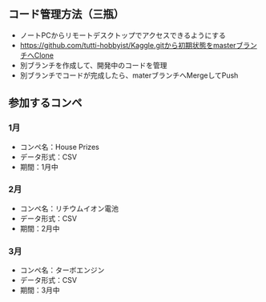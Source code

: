 
## コード管理方法（三瓶）
- ノートPCからリモートデスクトップでアクセスできるようにする
- https://github.com/tutti-hobbyist/Kaggle.gitから初期状態をmasterブランチへClone
- 別ブランチを作成して、開発中のコードを管理
- 別ブランチでコードが完成したら、materブランチへMergeしてPush

## 参加するコンペ
### 1月
- コンペ名：House Prizes
- データ形式：CSV
- 期間：1月中

### 2月
- コンペ名：リチウムイオン電池
- データ形式：CSV
- 期間：2月中

### 3月
- コンペ名：ターボエンジン
- データ形式：CSV
- 期間：3月中
